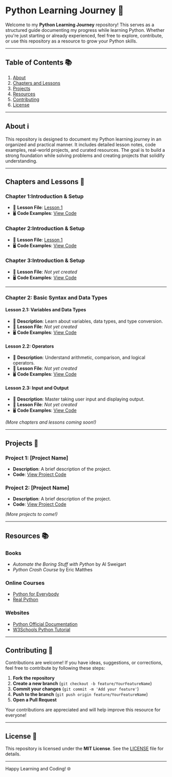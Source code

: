 # Python Learning Journey 🐍

Welcome to my **Python Learning Journey** repository! This serves as a structured guide documenting my progress while learning Python. Whether you're just starting or already experienced, feel free to explore, contribute, or use this repository as a resource to grow your Python skills.

---

## Table of Contents 📚

1. [About](#about-ℹ️)
2. [Chapters and Lessons](#chapters-and-lessons-📖)
3. [Projects](#projects-🚀)
4. [Resources](#resources-📚)
5. [Contributing](#contributing-🤝)
6. [License](#license-📄)

---

## About ℹ️

This repository is designed to document my Python learning journey in an organized and practical manner. It includes detailed lesson notes, code examples, real-world projects, and curated resources. The goal is to build a strong foundation while solving problems and creating projects that solidify understanding.

---

## Chapters and Lessons 📖

### **Chapter 1:Introduction & Setup**

- 📂 **Lesson File**: [Lesson 1](lessons/chapter1/lesson1.md)
- 🖥️ **Code Examples**: [View Code](code/chapter1/)

### **Chapter 2:Introduction & Setup**

- 📂 **Lesson File**: [Lesson 1](lessons/chapter1/lesson1.2.md)
- 🖥️ **Code Examples**: [View Code](code/chapter1/)

### **Chapter 3:Introduction & Setup**

- 📂 **Lesson File**: _Not yet created_
- 🖥️ **Code Examples**: [View Code](code/chapter1/)

---

### **Chapter 2: Basic Syntax and Data Types**

#### Lesson 2.1: Variables and Data Types

- 📄 **Description**: Learn about variables, data types, and type conversion.
- 📂 **Lesson File**: _Not yet created_
- 🖥️ **Code Examples**: [View Code](code/chapter2/)

#### Lesson 2.2: Operators

- 📄 **Description**: Understand arithmetic, comparison, and logical operators.
- 📂 **Lesson File**: _Not yet created_
- 🖥️ **Code Examples**: [View Code](code/chapter2/)

#### Lesson 2.3: Input and Output

- 📄 **Description**: Master taking user input and displaying output.
- 📂 **Lesson File**: _Not yet created_
- 🖥️ **Code Examples**: [View Code](code/chapter2/)

_(More chapters and lessons coming soon!)_

---

## Projects 🚀

### Project 1: [Project Name]

- **Description**: A brief description of the project.
- **Code**: [View Project Code](projects/project1/)

### Project 2: [Project Name]

- **Description**: A brief description of the project.
- **Code**: [View Project Code](projects/project2/)

_(More projects to come!)_

---

## Resources 📚

### Books

- _Automate the Boring Stuff with Python_ by Al Sweigart
- _Python Crash Course_ by Eric Matthes

### Online Courses

- [Python for Everybody](https://www.coursera.org/specializations/python)
- [Real Python](https://realpython.com/)

### Websites

- [Python Official Documentation](https://docs.python.org/3/)
- [W3Schools Python Tutorial](https://www.w3schools.com/python/)

---

## Contributing 🤝

Contributions are welcome! If you have ideas, suggestions, or corrections, feel free to contribute by following these steps:

1. **Fork the repository**
2. **Create a new branch** (`git checkout -b feature/YourFeatureName`)
3. **Commit your changes** (`git commit -m 'Add your feature'`)
4. **Push to the branch** (`git push origin feature/YourFeatureName`)
5. **Open a Pull Request**

Your contributions are appreciated and will help improve this resource for everyone!

---

## License 📄

This repository is licensed under the **MIT License**. See the [LICENSE](LICENSE) file for details.

---

Happy Learning and Coding! 🌐
